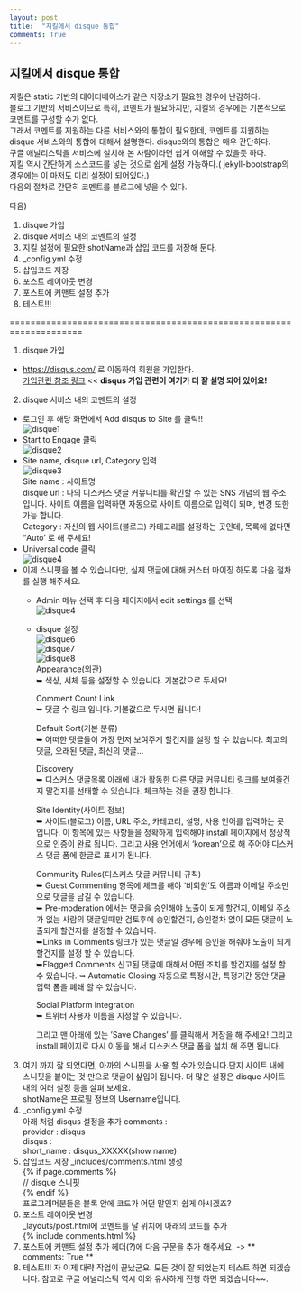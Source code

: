 ```yaml
---
layout: post
title:  "지킬에서 disque 통합"
comments: True
---
```

## 지킬에서 disque 통합   
지킬은 static 기반의 데이터베이스가 같은 저장소가 필요한 경우에 난감하다.    
블로그 기반의 서비스이므로 특히, 코멘트가 필요하지만, 지킬의 경우에는 기본적으로 코멘트를 구성할 수가 없다.   
그래서 코멘트를 지원하는 다른 서비스와의 통합이 필요한데, 코멘트를 지원하는 disque 서비스와의 통합에 대해서 설명한다.
disque와의 통합은 매우 간단하다.     
구글 애널리스틱을 서비스에 설치해 본 사람이라면 쉽게 이해할 수 있을듯 하다.   
지킬 역시 간단하게 소스코드를 넣는 것으로 쉽게 설정 가능하다.( jekyll-bootstrap의 경우에는 이 마저도 미리 설정이 되어있다.)   
다음의 절차로 간단히 코멘트를 블로그에 넣을 수 있다.

다음)       
1. disque 가입
2. disque 서비스 내의 코멘트의 설정
3. 지킬 설정에 필요한 shotName과 삽입 코드를 저장해 둔다.
4. _config.yml 수정
5. 삽입코드 저장
6. 포스트 레이아웃 변경
7. 포스트에 커맨트 설정 추가
8. 테스트!!!

====================================================================  
1. disque 가입
  - https://disqus.com/ 로 이동하여 회원을 가입한다.    
  [가입관련 참조 링크](http://onasaju.tistory.com/182) << **disqus 가입 관련이 여기가 더 잘 설명 되어 있어요!**
2. disque 서비스 내의 코멘트의 설정
  - 로그인 후 해당 화면에서 Add disqus to Site 를 클릭!!  
  ![disque1](/blog/images/disque1.png "disque1")
  - Start to Engage 클릭    
  ![disque2](/blog/images/disque2.png "disque2")    
  - Site name, disque url, Category 입력    
  ![disque3](/blog/images/disque3.png "disque3")    
  Site name : 사이트명    
  disque url : 나의 디스커스 댓글 커뮤니티를 확인할 수 있는 SNS 개념의 웹 주소 입니다. 사이트 이름을 입력하면 자동으로 사이트 이름으로 입력이 되며, 변경 또한 가능 합니다.   
  Category : 자신의 웹 사이트(블로그) 카테고리를 설정하는 곳인데, 목록에 없다면 “Auto’ 로 해 주세요!   
  - Universal code 클릭   
  ![disque4](/blog/images/disque4.png "disque4")
  - 이제 스니핏을 볼 수 있습니다만, 실제 댓글에 대해 커스터 마이징 하도록 다음 절차를 실행 해주세요.    
    - Admin 메뉴 선택 후 다음 페이지에서 edit settings 를 선택   
     ![disque4](/blog/images/disque5.png "disque5")    
    -  disque 설정  
       ![disque6](/blog/images/disque6.png "disque6")    
       ![disque7](/blog/images/disque7.png "disque7")    
       ![disque8](/blog/images/disque8.png "disque8")    
        Appearance(외관)    
        ➥ 색상, 서체 등을 설정할 수 있습니다. 기본값으로 두세요!    

        Comment Count Link    
        ➥ 댓글 수 링크 입니다. 기볼값으로 두시면 됩니다!   

        Default Sort(기본 분류)   
        ➥ 어떠한 댓글들이 가장 먼저 보여주게 할건지를 설정 할 수 있습니다. 최고의 댓글, 오래된 댓글, 최신의 댓글…   

        Discovery   
        ➥ 디스커스 댓글목록 아래에 내가 활동한 다른 댓글 커뮤니티 링크를 보여줄건지 말건지를 선태할 수 있습니다. 체크하는 것을 권장 합니다.    

        Site Identity(사이트 정보)   
        ➥ 사이트(블로그) 이름, URL 주소, 카테고리, 설명, 사용 언어를 입력하는 곳 입니다. 이 항목에 있는 사항들을 정확하게 입력해야 install 페이지에서 정상적으로 인증이 완료 됩니다. 그리고 사용 언어에서 ‘korean’으로 해 주어야 디스커스 댓글 폼에 한글로 표시가 됩니다.    

        Community Rules(디스커스 댓글 커뮤니티 규칙)    
        ➥ Guest Commenting 항목에 체크를 해야 ‘비회원’도 이름과 이메일 주소만으로 댓글을 남길 수 있습니다.   
        ➥ Pre-moderation 에서는 댓글을 승인해야 노출이 되게 할건지, 이메일 주소가 없는 사람의 댓글일때만 검토후에 승인할건지, 승인절차 없이 모든 댓글이 노출되게 할건지를 설정할 수 있습니다.   
        ➥Links in Comments 링크가 있는 댓글일 경우에 승인을 해줘야 노출이 되게 할건지를 설정 할 수 있습니다.    
        ➥Flagged Comments 신고된 댓글에 대해서 어떤 조치를 할건지를 설정 할 수 있습니다.
        ➥ Automatic Closing 자동으로 특정시간, 특정기간 동안 댓글 입력 폼을 폐쇄 할 수 있습니다.    

        Social Platform Integration   
        ➥ 트위터 사용자 이름을 지정할 수 있습니다.   

        그리고 맨 아래에 있는 ’Save Changes’ 를 클릭해서 저장을 해 주세요! 그리고 install 페이지로 다시 이동을 해서 디스커스 댓글 폼을 설치 해 주면 됩니다.    
3. 여기 까지 잘 되었다면, 아까의 스니핏을 사용 할 수가 있습니다.단지 사이트 내에 스니핏을 붙이는 것 만으로 댓글이 샆입이 됩니다. 더 많은 설정은 disque 사이트 내의 여러 설정 등을 살펴 보세요.  
   shotName은 프로필 정보의 Username입니다.
4. _config.yml 수정   
아래 처럼 disqus 설정을 추가
       comments :    
         provider : disqus   
         disqus :    
           short_name : disqus_XXXXX(show name)    
5. 삽입코드 저장
_includes/comments.html 생성    
         {% if page.comments %}  
         // disque 스니핏  
        {% endif %}  
프로그래머분들은 블록 안에 코드가 어떤 말인지 쉽게 아시겠죠?          
6. 포스트 레이아웃 변경       
_layouts/post.html에 코멘트를 달 위치에 아래의 코드를 추가  
       {% include comments.html %}  
7. 포스트에 커맨트 설정 추가
헤더(?)에 다음 구문을 추가 해주세요. -> ** comments: True **  
8. 테스트!!!
자 이제 대략 작업이 끝났군요. 모든 것이 잘 되었는지 테스트 하면 되겠습니다. 참고로 구글 애널리스틱 역시 이와 유사하게 진행 하면 되겠습니다~~.

